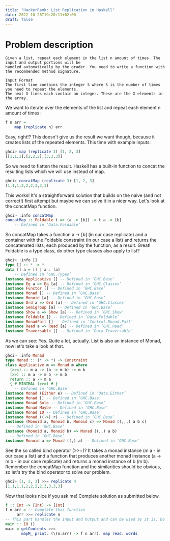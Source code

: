```yaml
---
title: "HackerRank: List Replication in Haskell"
date: 2022-10-28T19:20:11+02:00
draft: false
---
```


# Problem description

```
Given a list, repeat each element in the list n amount of times. The input and output portions will be 
handled automatically by the grader. You need to write a function with the recommended method signature.

Input Format
The first line contains the integer S where S is the number of times you need to repeat the elements.
The next X lines each contain an integer. These are the X elements in the array.
```
We want to iterate over the elements of the list and repeat each element n amount of times:

```haskell
f n arr =
    map (replicate n) arr 
```
Easy, right!? This doesn't give us the result we want though, because it creates lists of the repeated elements. This time with example inputs:

```haskell
ghci> map (replicate 3) [1, 2, 3]
[[1,1,1],[2,2,2],[3,3,3]]
```
So we need to flatten the result. Haskell has a built-in function to concat the resulting lists which we will use instead of map.
```haskell
ghci> concatMap (replicate 3) [1, 2, 3]
[1,1,1,2,2,2,3,3,3]
```
This works! It's a straightforward solution that builds on the naive (and not correct!) first attempt but maybe we can solve it in a nicer way.
Let's look at the concatMap function.

```haskell
ghci> :info concatMap
concatMap :: Foldable t => (a -> [b]) -> t a -> [b]
  	-- Defined in ‘Data.Foldable’
```
So concatMap takes a function a -> [b] (in our case replicate) and a container with the Foldable constraint (in our case a list) 
and returns the concatenated lists, each produced by the function, as a result. Great! Foldable is a type class, do other type classes also apply to list?
```haskell
ghci> :info []
type [] :: * -> *
data [] a = [] | a : [a]
  	-- Defined in ‘GHC.Types’
instance Applicative [] -- Defined in ‘GHC.Base’
instance Eq a => Eq [a] -- Defined in ‘GHC.Classes’
instance Functor [] -- Defined in ‘GHC.Base’
instance Monad [] -- Defined in ‘GHC.Base’
instance Monoid [a] -- Defined in ‘GHC.Base’
instance Ord a => Ord [a] -- Defined in ‘GHC.Classes’
instance Semigroup [a] -- Defined in ‘GHC.Base’
instance Show a => Show [a] -- Defined in ‘GHC.Show’
instance Foldable [] -- Defined in ‘Data.Foldable’
instance MonadFail [] -- Defined in ‘Control.Monad.Fail’
instance Read a => Read [a] -- Defined in ‘GHC.Read’
instance Traversable [] -- Defined in ‘Data.Traversable’
```
As we can see: Yes. Quite a lot, actually. List is also an instance of Monad, now let's take a look at that.
```haskell
ghci> :info Monad
type Monad :: (* -> *) -> Constraint
class Applicative m => Monad m where
  (>>=) :: m a -> (a -> m b) -> m b
  (>>) :: m a -> m b -> m b
  return :: a -> m a
  {-# MINIMAL (>>=) #-}
  	-- Defined in ‘GHC.Base’
instance Monad (Either e) -- Defined in ‘Data.Either’
instance Monad [] -- Defined in ‘GHC.Base’
instance Monad Solo -- Defined in ‘GHC.Base’
instance Monad Maybe -- Defined in ‘GHC.Base’
instance Monad IO -- Defined in ‘GHC.Base’
instance Monad ((->) r) -- Defined in ‘GHC.Base’
instance (Monoid a, Monoid b, Monoid c) => Monad ((,,,) a b c)
  -- Defined in ‘GHC.Base’
instance (Monoid a, Monoid b) => Monad ((,,) a b)
  -- Defined in ‘GHC.Base’
instance Monoid a => Monad ((,) a) -- Defined in ‘GHC.Base’
```
See the so called bind operator (>>=)? It takes a monad instance (m a - in our case a list) and a function that produces another monad instance 
(a -> m b - in our case replicate) and returns a monad instance of b (m b). Remember the concatMap function and the similarities should be obvious,
so let's try the bind operator to solve our problem.
```haskell
ghci> [1, 2, 3] >>= replicate 4
[1,1,1,1,2,2,2,2,3,3,3,3]
```
Now that looks nice if you ask me! Complete solution as submitted below.
```haskell
f :: Int -> [Int] -> [Int]
f n arr = -- Complete this function
     arr >>= replicate n
-- This part handles the Input and Output and can be used as it is. Do not modify this part.
main :: IO ()
main = getContents >>=
       mapM_ print. (\(n:arr) -> f n arr). map read. words
```